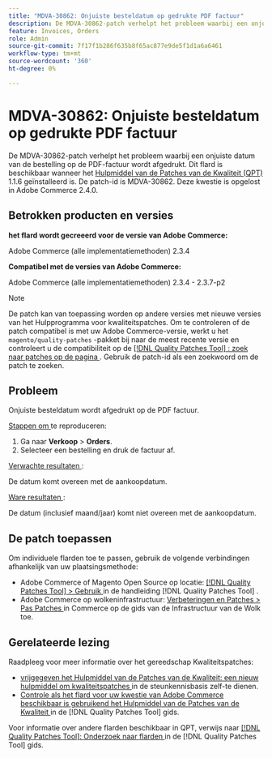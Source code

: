 ```yaml
---
title: "MDVA-30862: Onjuiste besteldatum op gedrukte PDF factuur"
description: De MDVA-30862-patch verhelpt het probleem waarbij een onjuiste datum van de bestelling op de PDF-factuur wordt afgedrukt. Deze patch is beschikbaar wanneer [Quality Patches Tool (QPT)] (https://experienceleague.adobe.com/en/docs/commerce-knowledge-base/kb/announcements/commerce-announcements/magento-quality-patches-released-new-tool-to-self-serve-quality-patches) 1.1.6 is geïnstalleerd. De patch-id is MDVA-30862. Deze kwestie is opgelost in Adobe Commerce 2.4.0.
feature: Invoices, Orders
role: Admin
source-git-commit: 7f17f1b286f635b8f65ac877e9de5f1d1a6a6461
workflow-type: tm+mt
source-wordcount: '360'
ht-degree: 0%

---
```


# MDVA-30862: Onjuiste besteldatum op gedrukte PDF factuur

De MDVA-30862-patch verhelpt het probleem waarbij een onjuiste datum van de bestelling op de PDF-factuur wordt afgedrukt. Dit flard is beschikbaar wanneer het [ Hulpmiddel van de Patches van de Kwaliteit (QPT) ](https://experienceleague.adobe.com/en/docs/commerce-knowledge-base/kb/announcements/commerce-announcements/magento-quality-patches-released-new-tool-to-self-serve-quality-patches) 1.1.6 geïnstalleerd is. De patch-id is MDVA-30862. Deze kwestie is opgelost in Adobe Commerce 2.4.0.

## Betrokken producten en versies

**het flard wordt gecreeerd voor de versie van Adobe Commerce:**

Adobe Commerce (alle implementatiemethoden) 2.3.4

**Compatibel met de versies van Adobe Commerce:**

Adobe Commerce (alle implementatiemethoden) 2.3.4 - 2.3.7-p2

>[!NOTE]
>
>De patch kan van toepassing worden op andere versies met nieuwe versies van het Hulpprogramma voor kwaliteitspatches. Om te controleren of de patch compatibel is met uw Adobe Commerce-versie, werkt u het `magento/quality-patches` -pakket bij naar de meest recente versie en controleert u de compatibiliteit op de [[!DNL Quality Patches Tool] : zoek naar patches op de pagina ](https://experienceleague.adobe.com/en/docs/commerce-knowledge-base/kb/announcements/commerce-announcements/magento-quality-patches-released-new-tool-to-self-serve-quality-patches) . Gebruik de patch-id als een zoekwoord om de patch te zoeken.

## Probleem

Onjuiste besteldatum wordt afgedrukt op de PDF factuur.

<u> Stappen om </u> te reproduceren:

1. Ga naar **Verkoop** > **Orders**.
1. Selecteer een bestelling en druk de factuur af.

<u> Verwachte resultaten </u>:

De datum komt overeen met de aankoopdatum.

<u> Ware resultaten </u>:

De datum (inclusief maand/jaar) komt niet overeen met de aankoopdatum.

## De patch toepassen

Om individuele flarden toe te passen, gebruik de volgende verbindingen afhankelijk van uw plaatsingsmethode:

* Adobe Commerce of Magento Open Source op locatie: [[!DNL Quality Patches Tool]  > Gebruik ](/help/tools/quality-patches-tool/usage.md) in de handleiding [!DNL Quality Patches Tool] .
* Adobe Commerce op wolkeninfrastructuur: [ Verbeteringen en Patches > Pas Patches ](https://experienceleague.adobe.com/docs/commerce-cloud-service/user-guide/develop/upgrade/apply-patches.html) in Commerce op de gids van de Infrastructuur van de Wolk toe.

## Gerelateerde lezing

Raadpleeg voor meer informatie over het gereedschap Kwaliteitspatches:

* [ vrijgegeven het Hulpmiddel van de Patches van de Kwaliteit: een nieuw hulpmiddel om kwaliteitspatches ](https://experienceleague.adobe.com/en/docs/commerce-knowledge-base/kb/announcements/commerce-announcements/magento-quality-patches-released-new-tool-to-self-serve-quality-patches) in de steunkennisbasis zelf-te dienen.
* [ Controle als het flard voor uw kwestie van Adobe Commerce beschikbaar is gebruikend het Hulpmiddel van de Patches van de Kwaliteit ](/help/tools/quality-patches-tool/patches-available-in-qpt/check-patch-for-magento-issue-with-magento-quality-patches.md) in de [!DNL Quality Patches Tool] gids.

Voor informatie over andere flarden beschikbaar in QPT, verwijs naar [[!DNL Quality Patches Tool]: Onderzoek naar flarden ](https://experienceleague.adobe.com/tools/commerce-quality-patches/index.html) in de [!DNL Quality Patches Tool] gids.
